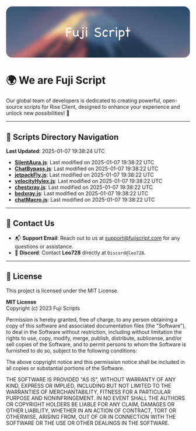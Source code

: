 ![Banner](.github/b.webp)

# 🌍 **We are Fuji Script**

Our global team of developers is dedicated to creating powerful, open-source scripts for Rise Client, designed to enhance your experience and unlock new possibilities! 🌟

---
<!-- SCRIPTS_NAVIGATION_START -->
## 📂 **Scripts Directory Navigation**

**Last Updated**: 2025-01-07 19:38:24 UTC

- **[SilentAura.js](scripts/SilentAura.js)**: Last modified on 2025-01-07 19:38:22 UTC
- **[ChatBypass.js](scripts/ChatBypass.js)**: Last modified on 2025-01-07 19:38:22 UTC
- **[jetpackFly.js](scripts/jetpackFly.js)**: Last modified on 2025-01-07 19:38:22 UTC
- **[velocityHylex.js](scripts/velocityHylex.js)**: Last modified on 2025-01-07 19:38:22 UTC
- **[chestxray.js](scripts/chestxray.js)**: Last modified on 2025-01-07 19:38:22 UTC
- **[bedxray.js](scripts/bedxray.js)**: Last modified on 2025-01-07 19:38:22 UTC
- **[chatMacro.js](scripts/chatMacro.js)**: Last modified on 2025-01-07 19:38:22 UTC

<!-- SCRIPTS_NAVIGATION_END -->

---

## 💬 **Contact Us**  
- 📬 **Support Email**: Reach out to us at [support@fujiscript.com](mailto:support@fujiscript.com) for any questions or assistance.  
- 💬 **Discord**: Contact **Leo728** directly at `Discord@leo728`.

---

## 📜 **License**

This project is licensed under the MIT License.  

**MIT License**  
Copyright (c) 2023 Fuji Scripts  

Permission is hereby granted, free of charge, to any person obtaining a copy of this software and associated documentation files (the "Software"), to deal in the Software without restriction, including without limitation the rights to use, copy, modify, merge, publish, distribute, sublicense, and/or sell copies of the Software, and to permit persons to whom the Software is furnished to do so, subject to the following conditions:  

The above copyright notice and this permission notice shall be included in all copies or substantial portions of the Software.  

THE SOFTWARE IS PROVIDED "AS IS", WITHOUT WARRANTY OF ANY KIND, EXPRESS OR IMPLIED, INCLUDING BUT NOT LIMITED TO THE WARRANTIES OF MERCHANTABILITY, FITNESS FOR A PARTICULAR PURPOSE AND NONINFRINGEMENT. IN NO EVENT SHALL THE AUTHORS OR COPYRIGHT HOLDERS BE LIABLE FOR ANY CLAIM, DAMAGES OR OTHER LIABILITY, WHETHER IN AN ACTION OF CONTRACT, TORT OR OTHERWISE, ARISING FROM, OUT OF OR IN CONNECTION WITH THE SOFTWARE OR THE USE OR OTHER DEALINGS IN THE SOFTWARE.  
